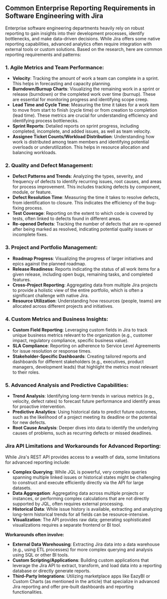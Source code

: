 ## Common Enterprise Reporting Requirements in Software Engineering with Jira

Enterprise software engineering departments heavily rely on robust reporting to gain insights into their development processes, identify bottlenecks, and make data-driven decisions. While Jira offers some native reporting capabilities, advanced analytics often require integration with external tools or custom solutions. Based on the research, here are common reporting requirements and patterns:

### 1. Agile Metrics and Team Performance:
- **Velocity**: Tracking the amount of work a team can complete in a sprint. This helps in forecasting and capacity planning.
- **Burndown/Burnup Charts**: Visualizing the remaining work in a sprint or release (burndown) or the completed work over time (burnup). These are essential for monitoring progress and identifying scope creep.
- **Lead Time and Cycle Time**: Measuring the time it takes for a work item to move from start to finish (cycle time) or from creation to completion (lead time). These metrics are crucial for understanding efficiency and identifying process bottlenecks.
- **Sprint Reports**: Detailed reports on sprint progress, including completed, incomplete, and added issues, as well as team velocity.
- **Assignee Ticket Counts/Workload Distribution**: Understanding how work is distributed among team members and identifying potential overloads or underutilization. This helps in resource allocation and balancing workloads.

### 2. Quality and Defect Management:
- **Defect Patterns and Trends**: Analyzing the types, severity, and frequency of defects to identify recurring issues, root causes, and areas for process improvement. This includes tracking defects by component, module, or feature.
- **Defect Resolution Time**: Measuring the time it takes to resolve defects, from identification to closure. This indicates the efficiency of the bug-fixing process.
- **Test Coverage**: Reporting on the extent to which code is covered by tests, often linked to defects found in different areas.
- **Re-opened Defects**: Tracking the number of defects that are re-opened after being marked as resolved, indicating potential quality issues or incomplete fixes.

### 3. Project and Portfolio Management:
- **Roadmap Progress**: Visualizing the progress of larger initiatives and epics against the planned roadmap.
- **Release Readiness**: Reports indicating the status of all work items for a given release, including open bugs, remaining tasks, and completed features.
- **Cross-Project Reporting**: Aggregating data from multiple Jira projects to provide a holistic view of the entire portfolio, which is often a significant challenge with native Jira.
- **Resource Utilization**: Understanding how resources (people, teams) are allocated across different projects and initiatives.

### 4. Custom Metrics and Business Insights:
- **Custom Field Reporting**: Leveraging custom fields in Jira to track unique business metrics relevant to the organization (e.g., customer impact, regulatory compliance, specific business value).
- **SLA Compliance**: Reporting on adherence to Service Level Agreements for issue resolution or response times.
- **Stakeholder-Specific Dashboards**: Creating tailored reports and dashboards for different stakeholders (e.g., executives, product managers, development leads) that highlight the metrics most relevant to their roles.

### 5. Advanced Analysis and Predictive Capabilities:
- **Trend Analysis**: Identifying long-term trends in various metrics (e.g., velocity, defect rates) to forecast future performance and identify areas for proactive intervention.
- **Predictive Analytics**: Using historical data to predict future outcomes, such as the likelihood of a project meeting its deadline or the potential for new defects.
- **Root Cause Analysis**: Deeper dives into data to identify the underlying causes of problems, such as recurring defects or missed deadlines.

### Jira API Limitations and Workarounds for Advanced Reporting:
While Jira's REST API provides access to a wealth of data, some limitations for advanced reporting include:
- **Complex Querying**: While JQL is powerful, very complex queries spanning multiple linked issues or historical states might be challenging to construct and execute efficiently directly via the API for large datasets.
- **Data Aggregation**: Aggregating data across multiple projects or instances, or performing complex calculations that are not directly supported by JQL, often requires external processing.
- **Historical Data**: While issue history is available, extracting and analyzing long-term historical trends for all fields can be resource-intensive.
- **Visualization**: The API provides raw data; generating sophisticated visualizations requires a separate frontend or BI tool.

**Workarounds often involve:**
- **External Data Warehousing**: Extracting Jira data into a data warehouse (e.g., using ETL processes) for more complex querying and analysis using SQL or other BI tools.
- **Custom Scripting/Applications**: Building custom applications that leverage the Jira API to extract, transform, and load data into a reporting database or directly generate reports.
- **Third-Party Integrations**: Utilizing marketplace apps like EazyBI or Custom Charts (as mentioned in the article) that specialize in advanced Jira reporting and offer pre-built dashboards and reporting functionalities.

